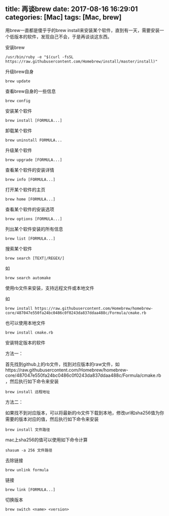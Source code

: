 title: 再谈brew
date: 2017-08-16 16:29:01
categories: [Mac]
tags: [Mac, brew]
---

用brew一直都是傻乎乎的brew install来安装某个软件，直到有一天，需要安装一个低版本的软件，发现自己不会，于是再谈谈这东西。

<!-- more -->

安装brew

```
/usr/bin/ruby -e "$(curl -fsSL https://raw.githubusercontent.com/Homebrew/install/master/install)"
```

升级brew自身

```
brew update
```

查看brew自身的一些信息

```
brew config
```

安装某个软件

```
brew install [FORMULA...]
```

卸载某个软件

```
brew uninstall FORMULA...
```

升级某个软件

```
brew upgrade [FORMULA...]
```

查看某个软件的安装详情

```
brew info [FORMULA...]
```

打开某个软件的主页

```
brew home [FORMULA...]
```

查看某个软件的安装选项

```
brew options [FORMULA...]
```

列出某个软件安装的所有信息

```
brew list [FORMULA...]
```

搜索某个软件

```
brew search [TEXT|/REGEX/]
```

如

```
brew search automake
```

使用rb文件来安装，支持远程文件或本地文件

如

```
brew install https://raw.githubusercontent.com/Homebrew/homebrew-core/487047e550fa24bc0486c0f0243da837ddaa488c/Formula/cmake.rb
```

也可以使用本地文件

```
brew install cmake.rb
```

安装特定版本的软件

方法一：

首先找到github上的rb文件，找到对应版本的raw文件，如https://raw.githubusercontent.com/Homebrew/homebrew-core/487047e550fa24bc0486c0f0243da837ddaa488c/Formula/cmake.rb，然后执行如下命令来安装

```
brew install 远程地址
```

方法二：

如果找不到对应版本，可以将最新的rb文件下载到本地，修改url和sha256值为你需要的版本对应的值，然后执行如下命令来安装

```
brew install 文件路径
```

mac上sha256的值可以使用如下命令计算

```
shasum -a 256 文件路径
```

去除链接

```
brew unlink formula
```

链接

```
brew link [FORMULA...]
```

切换版本

```
brew switch <name> <version>
```
